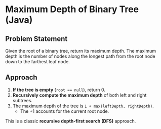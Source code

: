 # Maximum Depth of Binary Tree (Java)

## Problem Statement

Given the root of a binary tree, return its maximum depth. The maximum depth is the number of nodes along the longest path from the root node down to the farthest leaf node.

## Approach

1. **If the tree is empty** (`root == null`), return 0.
2. **Recursively compute the maximum depth** of both left and right subtrees.
3. The maximum depth of the tree is `1 + max(leftDepth, rightDepth)`.
   - The +1 accounts for the current root node.

This is a classic **recursive depth-first search (DFS)** approach.

